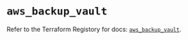 # `aws_backup_vault`

Refer to the Terraform Registory for docs: [`aws_backup_vault`](https://registry.terraform.io/providers/hashicorp/aws/4.63.0/docs/resources/backup_vault).
